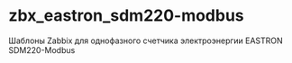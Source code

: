 # zbx_eastron_sdm220-modbus
Шаблоны Zabbix для однофазного счетчика электроэнергии EASTRON SDM220-Modbus
